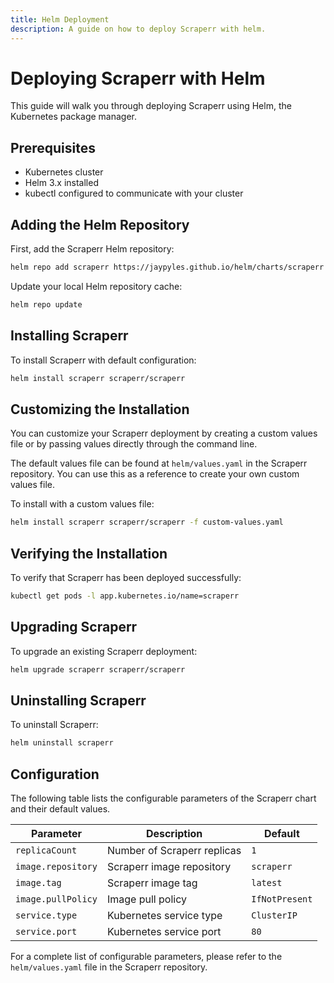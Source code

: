 ```yaml
---
title: Helm Deployment
description: A guide on how to deploy Scraperr with helm.
---
```


# Deploying Scraperr with Helm

This guide will walk you through deploying Scraperr using Helm, the Kubernetes package manager.

## Prerequisites

- Kubernetes cluster
- Helm 3.x installed
- kubectl configured to communicate with your cluster

## Adding the Helm Repository

First, add the Scraperr Helm repository:

```bash
helm repo add scraperr https://jaypyles.github.io/helm/charts/scraperr
```

Update your local Helm repository cache:

```bash
helm repo update
```

## Installing Scraperr

To install Scraperr with default configuration:

```bash
helm install scraperr scraperr/scraperr
```

## Customizing the Installation

You can customize your Scraperr deployment by creating a custom values file or by passing values directly through the command line.

The default values file can be found at `helm/values.yaml` in the Scraperr repository. You can use this as a reference to create your own custom values file.

To install with a custom values file:

```bash
helm install scraperr scraperr/scraperr -f custom-values.yaml
```

## Verifying the Installation

To verify that Scraperr has been deployed successfully:

```bash
kubectl get pods -l app.kubernetes.io/name=scraperr
```

## Upgrading Scraperr

To upgrade an existing Scraperr deployment:

```bash
helm upgrade scraperr scraperr/scraperr
```

## Uninstalling Scraperr

To uninstall Scraperr:

```bash
helm uninstall scraperr
```

## Configuration

The following table lists the configurable parameters of the Scraperr chart and their default values.

| Parameter | Description | Default |
|-----------|-------------|---------|
| `replicaCount` | Number of Scraperr replicas | `1` |
| `image.repository` | Scraperr image repository | `scraperr` |
| `image.tag` | Scraperr image tag | `latest` |
| `image.pullPolicy` | Image pull policy | `IfNotPresent` |
| `service.type` | Kubernetes service type | `ClusterIP` |
| `service.port` | Kubernetes service port | `80` |

For a complete list of configurable parameters, please refer to the `helm/values.yaml` file in the Scraperr repository.